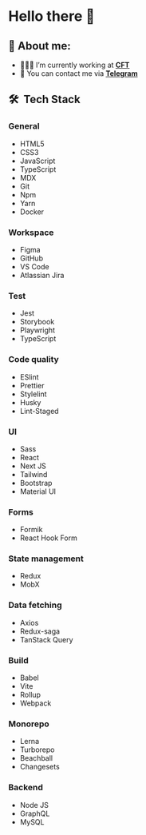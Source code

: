 # Hello there 👋

## 📜 About me:
- 👨🏻‍💻 I’m currently working at **[CFT](https://www.cft.ru/)**
- 💬 You can contact me via **[Telegram](https://t.me/m1ronychev)**

## 🛠 &nbsp;Tech Stack
### General
- HTML5
- CSS3
- JavaScript
- TypeScript
- MDX
- Git
- Npm
- Yarn
- Docker

### Workspace
- Figma
- GitHub
- VS Code
- Atlassian Jira

### Test
- Jest
- Storybook
- Playwright
- TypeScript

### Code quality
- ESlint
- Prettier
- Stylelint
- Husky
- Lint-Staged

### UI
- Sass
- React
- Next JS
- Tailwind
- Bootstrap
- Material UI

### Forms
- Formik
- React Hook Form

### State management
- Redux
- MobX

### Data fetching
- Axios
- Redux-saga
- TanStack Query

### Build
- Babel
- Vite
- Rollup
- Webpack

### Monorepo
- Lerna
- Turborepo
- Beachball
- Changesets

### Backend
- Node JS
- GraphQL
- MySQL
